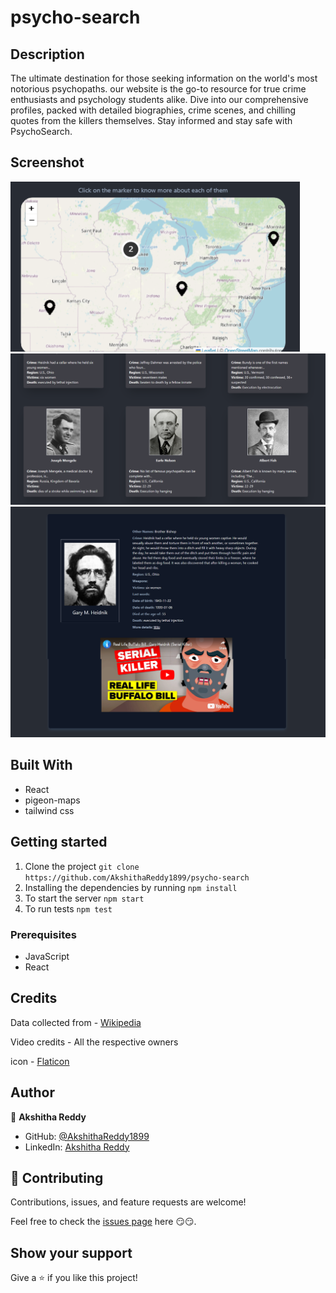 # psycho-search

## Description

The ultimate destination for those seeking information on the world&apos;s most notorious psychopaths. our website is the go-to resource for true crime enthusiasts and psychology students alike. Dive into our comprehensive profiles, packed with detailed biographies, crime scenes, and chilling quotes from the killers themselves. Stay informed and stay safe with PsychoSearch.

## Screenshot

![screenshot](/public/Psycho-search-2.png)
![screenshot](/public/Psycho-search-3.png)
![screenshot](/public/Psycho-search-4.png)

## Built With

- React
- pigeon-maps
- tailwind css

## Getting started

1. Clone the project `git clone https://github.com/AkshithaReddy1899/psycho-search`
2. Installing the dependencies by running `npm install`
3. To start the server `npm start`
4. To run tests `npm test`

### Prerequisites

- JavaScript
- React

## Credits

Data collected from - [Wikipedia](https://www.wikipedia.org)

Video credits - All the respective owners

icon - [Flaticon](https://www.flaticon.com/free-icons/knife)

## Author

👤 **Akshitha Reddy**

- GitHub: [@AkshithaReddy1899](https://github.com/AkshithaReddy1899)
- LinkedIn: [Akshitha Reddy](https://www.linkedin.com/in/akshitha-reddy-yadla/)

## 🤝 Contributing

Contributions, issues, and feature requests are welcome!

Feel free to check the [issues page](https://github.com/AkshithaReddy1899/psycho-search/issues) here 😏😏.

## Show your support

Give a ⭐️ if you like this project!
